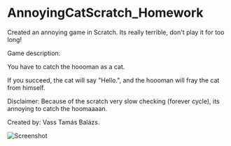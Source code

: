 # AnnoyingCatScratch_Homework
Created an annoying game in Scratch. Its really terrible, don't play it for too long!

Game description:

You have to catch the hoooman as a cat.

If you succeed, the cat will say "Hello.", and the hoooman will fray the cat from himself.

Disclaimer: Because of the scratch very slow checking (forever cycle), its annoying to catch the hoomaaaan.

Created by: Vass Tamás Balázs.

![Screenshot](https://i.imgur.com/YzoxX5a.png)
